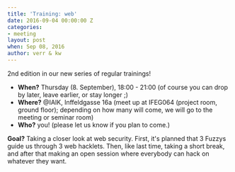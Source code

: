 ```yaml
---
title: 'Training: web'
date: 2016-09-04 00:00:00 Z
categories:
- meeting
layout: post
when: Sep 08, 2016
author: verr & kw
---
```


2nd edition in our new series of regular trainings!

* **When?** Thursday (8. September), 18:00 - 21:00 (of course you can drop by later, leave earlier, or stay longer ;)
* **Where?** @IAIK, Inffeldgasse 16a (meet up at IFEG064 (project room, ground floor); depending on how many will come, we will go to the meeting or seminar room)
* **Who?** you! (please let us know if you plan to come.)


**Goal?** Taking a closer look at web security. First, it's planned that 3 Fuzzys guide us through 3 web hacklets. Then, like last time, taking a short break, and after that making an open session where everybody can hack on whatever they want.
